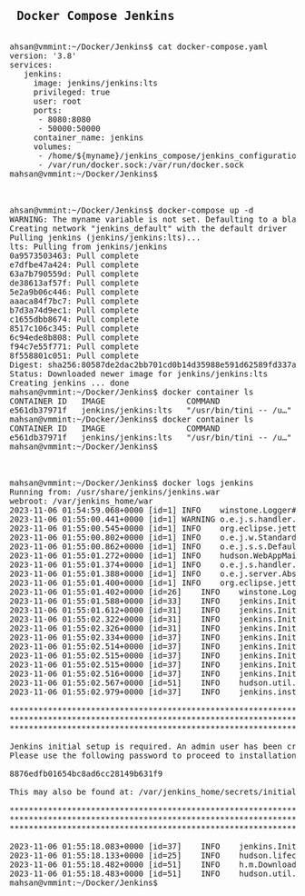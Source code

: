 <pre>
<h2> Docker Compose Jenkins </h2>
ahsan@vmmint:~/Docker/Jenkins$ cat docker-compose.yaml 
version: '3.8'
services:
   jenkins:
     image: jenkins/jenkins:lts
     privileged: true
     user: root
     ports:
      - 8080:8080
      - 50000:50000
     container_name: jenkins
     volumes:
      - /home/${myname}/jenkins_compose/jenkins_configuration:/var/jenkins_home
      - /var/run/docker.sock:/var/run/docker.sock
mahsan@vmmint:~/Docker/Jenkins$ 



ahsan@vmmint:~/Docker/Jenkins$ docker-compose up -d
WARNING: The myname variable is not set. Defaulting to a blank string.
Creating network "jenkins_default" with the default driver
Pulling jenkins (jenkins/jenkins:lts)...
lts: Pulling from jenkins/jenkins
0a9573503463: Pull complete
e7dfbe47a424: Pull complete
63a7b790559d: Pull complete
de38613af57f: Pull complete
5e2a9b06c446: Pull complete
aaaca84f7bc7: Pull complete
b7d3a74d9ec1: Pull complete
c1655dbb8674: Pull complete
8517c106c345: Pull complete
6c94ede8b808: Pull complete
f94c7e55f771: Pull complete
8f558801c051: Pull complete
Digest: sha256:80587de2dac2bb701cd0b14d35988e591d62589fd337a4b584f4c52101fd4e3c
Status: Downloaded newer image for jenkins/jenkins:lts
Creating jenkins ... done
mahsan@vmmint:~/Docker/Jenkins$ docker container ls
CONTAINER ID   IMAGE                 COMMAND                  CREATED          STATUS          PORTS                                                                                      NAMES
e561db37971f   jenkins/jenkins:lts   "/usr/bin/tini -- /u…"   16 seconds ago   Up 15 seconds   0.0.0.0:8080->8080/tcp, :::8080->8080/tcp, 0.0.0.0:50000->50000/tcp, :::50000->50000/tcp   jenkins
mahsan@vmmint:~/Docker/Jenkins$ docker container ls
CONTAINER ID   IMAGE                 COMMAND                  CREATED          STATUS          PORTS                                                                                      NAMES
e561db37971f   jenkins/jenkins:lts   "/usr/bin/tini -- /u…"   24 seconds ago   Up 23 seconds   0.0.0.0:8080->8080/tcp, :::8080->8080/tcp, 0.0.0.0:50000->50000/tcp, :::50000->50000/tcp   jenkins
mahsan@vmmint:~/Docker/Jenkins$ 



mahsan@vmmint:~/Docker/Jenkins$ docker logs jenkins 
Running from: /usr/share/jenkins/jenkins.war
webroot: /var/jenkins_home/war
2023-11-06 01:54:59.068+0000 [id=1]	INFO	winstone.Logger#logInternal: Beginning extraction from war file
2023-11-06 01:55:00.441+0000 [id=1]	WARNING	o.e.j.s.handler.ContextHandler#setContextPath: Empty contextPath
2023-11-06 01:55:00.545+0000 [id=1]	INFO	org.eclipse.jetty.server.Server#doStart: jetty-10.0.17; built: 2023-10-02T04:04:10.314Z; git: a0f5f05abaa6c3aabb7c3d35f10a6f412ab8b05f; jvm 17.0.8.1+1
2023-11-06 01:55:00.802+0000 [id=1]	INFO	o.e.j.w.StandardDescriptorProcessor#visitServlet: NO JSP Support for /, did not find org.eclipse.jetty.jsp.JettyJspServlet
2023-11-06 01:55:00.862+0000 [id=1]	INFO	o.e.j.s.s.DefaultSessionIdManager#doStart: Session workerName=node0
2023-11-06 01:55:01.272+0000 [id=1]	INFO	hudson.WebAppMain#contextInitialized: Jenkins home directory: /var/jenkins_home found at: EnvVars.masterEnvVars.get("JENKINS_HOME")
2023-11-06 01:55:01.374+0000 [id=1]	INFO	o.e.j.s.handler.ContextHandler#doStart: Started w.@58860997{Jenkins v2.414.3,/,file:///var/jenkins_home/war/,AVAILABLE}{/var/jenkins_home/war}
2023-11-06 01:55:01.388+0000 [id=1]	INFO	o.e.j.server.AbstractConnector#doStart: Started ServerConnector@5e01a982{HTTP/1.1, (http/1.1)}{0.0.0.0:8080}
2023-11-06 01:55:01.400+0000 [id=1]	INFO	org.eclipse.jetty.server.Server#doStart: Started Server@784b990c{STARTING}[10.0.17,sto=0] @2933ms
2023-11-06 01:55:01.402+0000 [id=26]	INFO	winstone.Logger#logInternal: Winstone Servlet Engine running: controlPort=disabled
2023-11-06 01:55:01.588+0000 [id=33]	INFO	jenkins.InitReactorRunner$1#onAttained: Started initialization
2023-11-06 01:55:01.612+0000 [id=31]	INFO	jenkins.InitReactorRunner$1#onAttained: Listed all plugins
2023-11-06 01:55:02.322+0000 [id=31]	INFO	jenkins.InitReactorRunner$1#onAttained: Prepared all plugins
2023-11-06 01:55:02.326+0000 [id=31]	INFO	jenkins.InitReactorRunner$1#onAttained: Started all plugins
2023-11-06 01:55:02.334+0000 [id=37]	INFO	jenkins.InitReactorRunner$1#onAttained: Augmented all extensions
2023-11-06 01:55:02.514+0000 [id=37]	INFO	jenkins.InitReactorRunner$1#onAttained: System config loaded
2023-11-06 01:55:02.515+0000 [id=37]	INFO	jenkins.InitReactorRunner$1#onAttained: System config adapted
2023-11-06 01:55:02.515+0000 [id=37]	INFO	jenkins.InitReactorRunner$1#onAttained: Loaded all jobs
2023-11-06 01:55:02.516+0000 [id=37]	INFO	jenkins.InitReactorRunner$1#onAttained: Configuration for all jobs updated
2023-11-06 01:55:02.567+0000 [id=51]	INFO	hudson.util.Retrier#start: Attempt #1 to do the action check updates server
2023-11-06 01:55:02.979+0000 [id=37]	INFO	jenkins.install.SetupWizard#init: 

*************************************************************
*************************************************************
*************************************************************

Jenkins initial setup is required. An admin user has been created and a password generated.
Please use the following password to proceed to installation:

8876edfb01654bc8ad6cc28149b631f9

This may also be found at: /var/jenkins_home/secrets/initialAdminPassword

*************************************************************
*************************************************************
*************************************************************

2023-11-06 01:55:18.083+0000 [id=37]	INFO	jenkins.InitReactorRunner$1#onAttained: Completed initialization
2023-11-06 01:55:18.133+0000 [id=25]	INFO	hudson.lifecycle.Lifecycle#onReady: Jenkins is fully up and running
2023-11-06 01:55:18.482+0000 [id=51]	INFO	h.m.DownloadService$Downloadable#load: Obtained the updated data file for hudson.tasks.Maven.MavenInstaller
2023-11-06 01:55:18.483+0000 [id=51]	INFO	hudson.util.Retrier#start: Performed the action check updates server successfully at the attempt #1
mahsan@vmmint:~/Docker/Jenkins$ 


</pre>


